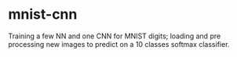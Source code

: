 # mnist-cnn

Training a few NN and one CNN for MNIST digits; loading and pre
processing new images to predict on a 10 classes softmax classifier.
